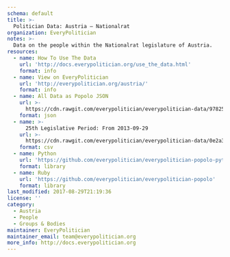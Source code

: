 ```yaml
---
schema: default
title: >-
  Politician Data: Austria — Nationalrat
organization: EveryPolitician
notes: >-
  Data on the people within the Nationalrat legislature of Austria.
resources:
  - name: How To Use The Data
    url: 'http://docs.everypolitician.org/use_the_data.html'
    format: info
  - name: View on EveryPolitician
    url: 'http://everypolitician.org/austria/'
    format: info
  - name: All Data as Popolo JSON
    url: >-
      https://cdn.rawgit.com/everypolitician/everypolitician-data/978250b8810496107ac98596414204e5bca839be/data/Austria/Nationalrat/ep-popolo-v1.0.json
    format: json
  - name: >-
      25th Legislative Period: From 2013-09-29
    url: >-
      https://cdn.rawgit.com/everypolitician/everypolitician-data/0e2a3210b5477b1d441cd98cf4e9283f20d8048d/data/Austria/Nationalrat/term-25.csv
    format: csv
  - name: Python
    url: 'https://github.com/everypolitician/everypolitician-popolo-python'
    format: library
  - name: Ruby
    url: 'https://github.com/everypolitician/everypolitician-popolo'
    format: library
last_modified: 2017-08-29T21:19:36
license: ''
category:
  - Austria
  - People
  - Groups & Bodies
maintainer: EveryPolitician
maintainer_email: team@everypolitician.org
more_info: http://docs.everypolitician.org
---
```

